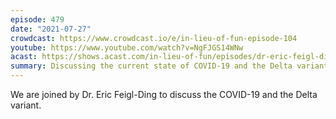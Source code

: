 ```yaml
---
episode: 479
date: "2021-07-27"
crowdcast: https://www.crowdcast.io/e/in-lieu-of-fun-episode-104
youtube: https://www.youtube.com/watch?v=NgFJGS14WNw
acast: https://shows.acast.com/in-lieu-of-fun/episodes/dr-eric-feigl-ding
summary: Discussing the current state of COVID-19 and the Delta variant
---
```

We are joined by Dr. Eric Feigl-Ding to discuss the COVID-19 and the Delta variant.
